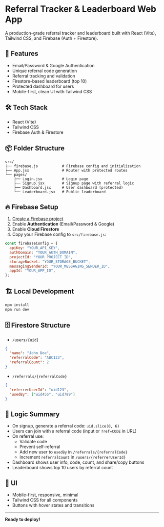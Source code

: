 # Referral Tracker & Leaderboard Web App

A production-grade referral tracker and leaderboard built with React (Vite), Tailwind CSS, and Firebase (Auth + Firestore).

## 🚀 Features

- Email/Password & Google Authentication
- Unique referral code generation
- Referral tracking and validation
- Firestore-based leaderboard (top 10)
- Protected dashboard for users
- Mobile-first, clean UI with Tailwind CSS

## 🛠️ Tech Stack

- React (Vite)
- Tailwind CSS
- Firebase Auth & Firestore

## 📦 Folder Structure

```
src/
├── firebase.js           # Firebase config and initialization
├── App.jsx               # Router with protected routes
└── pages/
    ├── Login.jsx         # Login page
    ├── Signup.jsx        # Signup page with referral logic
    ├── Dashboard.jsx     # User dashboard (protected)
    └── Leaderboard.jsx   # Public leaderboard
```

## 🔥 Firebase Setup

1. [Create a Firebase project](https://console.firebase.google.com/)
2. Enable **Authentication** (Email/Password & Google)
3. Enable **Cloud Firestore**
4. Copy your Firebase config to `src/firebase.js`:

```js
const firebaseConfig = {
  apiKey: "YOUR_API_KEY",
  authDomain: "YOUR_AUTH_DOMAIN",
  projectId: "YOUR_PROJECT_ID",
  storageBucket: "YOUR_STORAGE_BUCKET",
  messagingSenderId: "YOUR_MESSAGING_SENDER_ID",
  appId: "YOUR_APP_ID",
};
```

## 🏗️ Local Development

```bash
npm install
npm run dev
```

## 🗄️ Firestore Structure

- `/users/{uid}`

```json
{
  "name": "John Doe",
  "referralCode": "ABC123",
  "referralCount": 2
}
```

- `/referrals/{referralCode}`

```json
{
  "referrerUserId": "uid123",
  "usedBy": ["uid456", "uid789"]
}
```

## 🔑 Logic Summary

- On signup, generate a referral code: `uid.slice(0, 6)`
- Users can join with a referral code (input or `?ref=CODE` in URL)
- On referral use:
  - Validate code
  - Prevent self-referral
  - Add new user to `usedBy` in `/referrals/{referralCode}`
  - Increment `referralCount` in `/users/{referrerUserId}`
- Dashboard shows user info, code, count, and share/copy buttons
- Leaderboard shows top 10 users by referral count

## 🎨 UI

- Mobile-first, responsive, minimal
- Tailwind CSS for all components
- Buttons with hover states and transitions

---

**Ready to deploy!**

